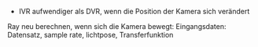 - IVR aufwendiger als DVR, wenn die Position der Kamera sich verändert 

Ray neu berechnen, wenn sich die Kamera bewegt: 
Eingangsdaten: Datensatz, sample rate, lichtpose, Transferfunktion 